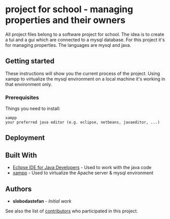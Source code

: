 # project for school - managing properties and their owners
All project files belong to a software project for school. 
The idea is to create a tui and a gui which are connected to a mysql database. For this project it's for managing properties. 
The languages are mysql and java. 

## Getting started
These instructions will show you the current process of the project. 
Using xampp to virtualize the mysql environment on a local machine it's working in that environment only.

### Prerequisites
Things you need to install:
```
xampp
your preferred java editor (e.g. eclipse, netbeans, javaeditor, ...)
```

## Deployment


## Built With

* [Eclipse IDE for Java Developers](http://www.eclipse.org) - Used to work with the java code
* [xampp](https://maven.apache.org/) - Used to virtualize the Apache server &amp; mysql environment


## Authors

* **slobodastefan** - *Initial work*

See also the list of [contributors](https://github.com/slobodastefan/oszimt/contributors) who participated in this project.
